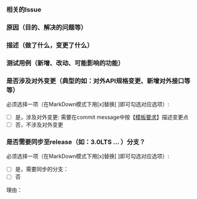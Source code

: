 ### 相关的Issue


### 原因（目的、解决的问题等）


### 描述（做了什么，变更了什么）


### 测试用例（新增、改动、可能影响的功能）


### 是否涉及对外变更（典型的如：对外API规格变更、新增对外接口等等）

必须选择一项（在MarkDown模式下用[x]替换[ ]即可勾选对应选项）:
- [ ] 是，涉及对外变更: 需要在commit message中按【[模板要求](https://gitee.com/openharmony/kernel_liteos_m/wikis/Commit%20message%E8%A7%84%E8%8C%83)】描述变更点
- [ ] 否，不涉及对外变更

### 是否需要同步至release（如：3.0LTS ... ）分支？

必须选择一项（在MarkDown模式下用[x]替换[ ]即可勾选对应选项）:
- [ ] 是，需要同步的分支：
- [ ] 否

理由：



